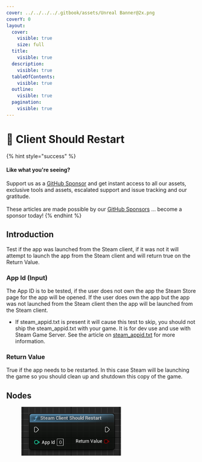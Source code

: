 ```yaml
---
cover: ../../../../.gitbook/assets/Unreal Banner@2x.png
coverY: 0
layout:
  cover:
    visible: true
    size: full
  title:
    visible: true
  description:
    visible: true
  tableOfContents:
    visible: true
  outline:
    visible: true
  pagination:
    visible: true
---
```


# 🔵 Client Should Restart

{% hint style="success" %}
#### Like what you're seeing?

Support us as a [GitHub Sponsor](../../../../become-a-sponsor/) and get instant access to all our assets, exclusive tools and assets, escalated support and issue tracking and our gratitude.\
\
These articles are made possible by our [GitHub Sponsors](../../../../become-a-sponsor/) ... become a sponsor today!
{% endhint %}

## Introduction

Test if the app was launched from the Steam client, if it was not it will attempt to launch the app from the Steam client and will return true on the Return Value.

### App Id (Input)

The App ID is to be tested, if the user does not own the app the Steam Store page for the app will be opened. If the user does own the app but the app was not launched from the Steam client then the app will be launched from the Steam client.

* If steam\_appid.txt is present it will cause this test to skip, you should not ship the steam\_appid.txt with your game. It is for dev use and use with Steam Game Server. See the article on [steam\_appid.txt](../../../../steam/steam\_appid.txt.md) for more information.

### Return Value

True if the app needs to be restarted. In this case Steam will be launching the game so you should clean up and shutdown this copy of the game.

## Nodes

<figure><img src="../../../../.gitbook/assets/image (712).png" alt=""><figcaption></figcaption></figure>
